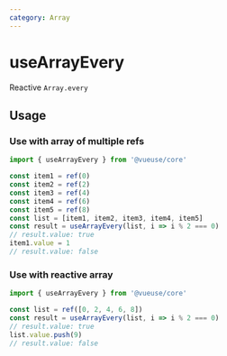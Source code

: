 ```yaml
---
category: Array
---
```


# useArrayEvery

Reactive `Array.every`

## Usage

### Use with array of multiple refs

```ts
import { useArrayEvery } from '@vueuse/core'

const item1 = ref(0)
const item2 = ref(2)
const item3 = ref(4)
const item4 = ref(6)
const item5 = ref(8)
const list = [item1, item2, item3, item4, item5]
const result = useArrayEvery(list, i => i % 2 === 0)
// result.value: true
item1.value = 1
// result.value: false
```

### Use with reactive array

```ts
import { useArrayEvery } from '@vueuse/core'

const list = ref([0, 2, 4, 6, 8])
const result = useArrayEvery(list, i => i % 2 === 0)
// result.value: true
list.value.push(9)
// result.value: false
```
